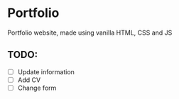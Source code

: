 # Portfolio
Portfolio website, made using vanilla HTML, CSS and JS

## TODO: 
- [ ] Update information 
- [ ] Add CV 
- [ ] Change form 
